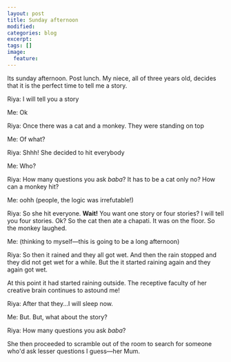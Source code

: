 ```yaml
---
layout: post
title: Sunday afternoon
modified:
categories: blog
excerpt:
tags: []
image:
  feature:
---
```

Its sunday afternoon. Post lunch. My niece, all of three years old, decides that it is the perfect time to tell me a story.

Riya: I will tell you a story

Me: Ok

Riya: Once there was a cat and a monkey. They were standing on top

Me: Of what?

Riya: Shhh! She decided to hit everybody

Me: Who?

Riya: How many questions you ask <em>baba</em>? It has to be a cat only no? How can a monkey hit?

Me: oohh (people, the logic was irrefutable!)

Riya: So she hit everyone. <strong>Wait!</strong> You want one story or four stories? I will tell you four stories. Ok? So the cat then ate a chapati. It was on the floor. So the monkey laughed.

Me: (thinking to myself—this is going to be a long afternoon)

Riya: So then it rained and they all got wet. And then the rain stopped and they did not get wet for a while. But the it started raining again and they again got wet.

At this point it had started raining outside. The receptive faculty of her creative brain continues to astound me!

Riya: After that they...I will sleep now.

Me: But. But, what about the story?

Riya: How many questions you ask <em>baba</em>?

She then proceeded to scramble out of the room to search for someone who'd ask lesser questions I guess—her Mum.